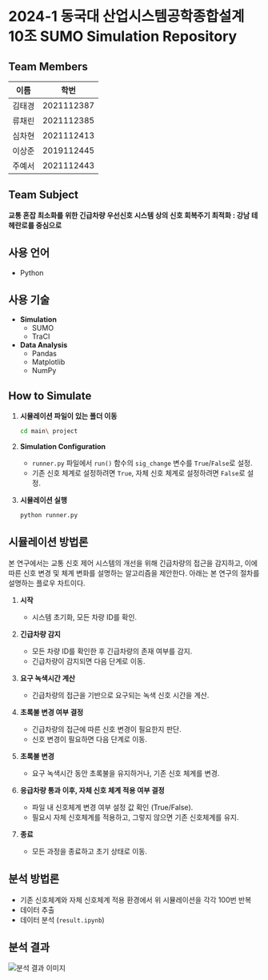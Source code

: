 # 2024-1 동국대 산업시스템공학종합설계 10조 SUMO Simulation Repository

## Team Members
| 이름 | 학번 |
| --- | --- |
| 김태경 | 2021112387 |
| 류채린 | 2021112385 |
| 심차현 | 2021112413 |
| 이상준 | 2019112445 |
| 주예서 | 2021112443 |

## Team Subject
**교통 혼잡 최소화를 위한 긴급차량 우선신호 시스템 상의 신호 회복주기 최적화 : 강남 테헤란로를 중심으로**

## 사용 언어
- Python

## 사용 기술
- **Simulation**
  - SUMO
  - TraCI
- **Data Analysis**
  - Pandas
  - Matplotlib
  - NumPy

## How to Simulate

1. **시뮬레이션 파일이 있는 폴더 이동**
    ```bash
    cd main\ project
    ```
2. **Simulation Configuration**
   - `runner.py` 파일에서 `run()` 함수의 `sig_change` 변수를 `True`/`False`로 설정.
   - 기존 신호 체계로 설정하려면 `True`, 자체 신호 체계로 설정하려면 `False`로 설정.

3. **시뮬레이션 실행**
    ```bash
    python runner.py
    ```

## 시뮬레이션 방법론

본 연구에서는 교통 신호 제어 시스템의 개선을 위해 긴급차량의 접근을 감지하고, 이에 따른 신호 변경 및 체계 변화를 설명하는 알고리즘을 제안한다. 아래는 본 연구의 절차를 설명하는 플로우 차트이다.



1. **시작**
   - 시스템 초기화, 모든 차량 ID를 확인.

2. **긴급차량 감지**
   - 모든 차량 ID를 확인한 후 긴급차량의 존재 여부를 감지.
   - 긴급차량이 감지되면 다음 단계로 이동.

3. **요구 녹색시간 계산**
   - 긴급차량의 접근을 기반으로 요구되는 녹색 신호 시간을 계산.

4. **초록불 변경 여부 결정**
   - 긴급차량의 접근에 따른 신호 변경이 필요한지 판단.
   - 신호 변경이 필요하면 다음 단계로 이동.

5. **초록불 변경**
   - 요구 녹색시간 동안 초록불을 유지하거나, 기존 신호 체계를 변경.

6. **응급차량 통과 이후, 자체 신호 체계 적용 여부 결정**
   - 파일 내 신호체계 변경 여부 설정 값 확인 (True/False).
   - 필요시 자체 신호체계를 적용하고, 그렇지 않으면 기존 신호체계를 유지.

7. **종료**
   - 모든 과정을 종료하고 초기 상태로 이동.

## 분석 방법론
- 기존 신호체계와 자체 신호체계 적용 환경에서 위 시뮬레이션을 각각 100번 반복
- 데이터 추출
- 데이터 분석 (`result.ipynb`)

## 분석 결과
![분석 결과 이미지](result.png)  <!-- 분석 결과 이미지를 여기에 첨부 -->


